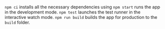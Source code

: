 `npm ci` installs all the necessary dependencies using 
`npm start` runs the app in the development mode.
`npm test` launches the test runner in the interactive watch mode.
`npm run build` builds the app for production to the `build` folder.
